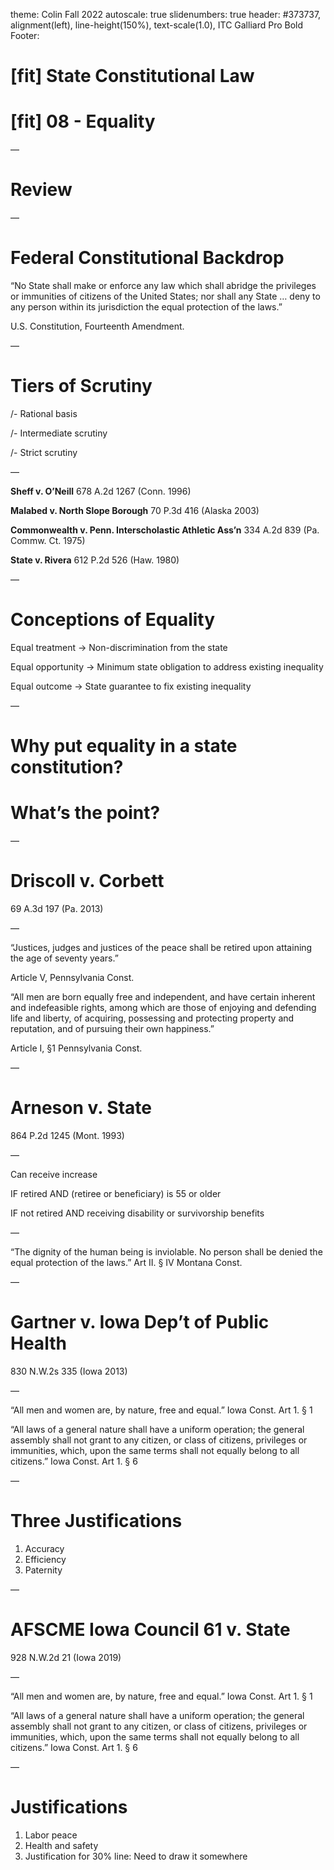 theme: Colin Fall 2022
autoscale: true
slidenumbers: true
header: #373737, alignment(left), line-height(150%), text-scale(1.0), ITC Galliard Pro Bold
Footer:

# [fit] State Constitutional Law
# [fit] 08 - Equality

—

# Review

—

# Federal Constitutional Backdrop

“No State shall make or enforce any law which shall abridge the privileges or immunities of citizens of the United States; nor shall any State … deny to any person within its jurisdiction the equal protection of the laws.” 

U.S. Constitution, Fourteenth Amendment.

—

# Tiers of Scrutiny

/- Rational basis

/- Intermediate scrutiny

/- Strict scrutiny

—

**Sheff v. O’Neill**
678 A.2d 1267 (Conn. 1996)

**Malabed v. North Slope Borough**
70 P.3d 416 (Alaska 2003)

**Commonwealth v. Penn. Interscholastic Athletic Ass’n**
334 A.2d 839 (Pa. Commw. Ct. 1975)

**State v. Rivera** 
612 P.2d 526 (Haw. 1980)

—

# Conceptions of Equality

Equal treatment → Non-discrimination from the state

Equal opportunity → Minimum state obligation to address existing inequality

Equal outcome → State guarantee to fix existing inequality

—

# Why put equality in a state constitution?

# What’s the point?

—

# Driscoll v. Corbett
69 A.3d 197 (Pa. 2013)

—

“Justices, judges and justices of the peace shall be retired upon attaining the age of seventy years.”

Article V, Pennsylvania Const.

“All men are born equally free and independent, and have certain inherent and indefeasible rights, among which are those of enjoying and defending life and liberty, of acquiring, possessing and protecting property and reputation, and of pursuing their own happiness.”

Article I, §1 Pennsylvania Const.

—

# Arneson v. State
864 P.2d 1245 (Mont. 1993)

—

Can receive increase

IF retired AND (retiree or beneficiary) is 55 or older

IF not retired AND receiving disability or survivorship benefits


—

“The dignity of the human being is inviolable. No person shall be denied the equal protection of the laws.”
Art II. § IV Montana Const.

—

# Gartner v. Iowa Dep’t of Public Health
830 N.W.2s 335 (Iowa 2013)

—

“All men and women are, by nature, free and equal.”
Iowa Const. Art 1. § 1

“All laws of a general nature shall have a uniform operation; the general assembly shall not grant to any citizen, or class of citizens, privileges or immunities, which, upon the same terms shall not equally belong to all citizens.”
Iowa Const. Art 1. § 6

—

# Three Justifications

1. Accuracy
2. Efficiency
3. Paternity

—

# AFSCME Iowa Council 61 v. State
928 N.W.2d 21 (Iowa 2019)

—

“All men and women are, by nature, free and equal.”
Iowa Const. Art 1. § 1

“All laws of a general nature shall have a uniform operation; the general assembly shall not grant to any citizen, or class of citizens, privileges or immunities, which, upon the same terms shall not equally belong to all citizens.”
Iowa Const. Art 1. § 6

—
# Justifications

1. Labor peace
2. Health and safety
3. Justification for 30% line: Need to draw it somewhere